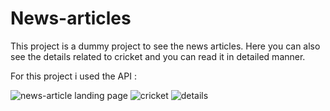 # News-articles
This project is a dummy project to see the news articles. Here you can also see the details related to cricket and you can read it in detailed manner.


For this project i used the API :



![news-article landing page](https://user-images.githubusercontent.com/93926085/165442684-595791ce-67e5-4e96-8691-fc44195cdb70.png)
![cricket ](https://user-images.githubusercontent.com/93926085/165442700-43ac873b-2009-4605-8298-4940f61926cd.png)
![details](https://user-images.githubusercontent.com/93926085/165442721-41227259-8a08-4b71-bded-64dad7845135.png)
